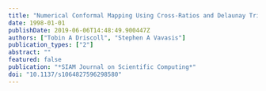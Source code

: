 ```yaml
---
title: "Numerical Conformal Mapping Using Cross-Ratios and Delaunay Triangulation"
date: 1998-01-01
publishDate: 2019-06-06T14:48:49.900447Z
authors: ["Tobin A Driscoll", "Stephen A Vavasis"]
publication_types: ["2"]
abstract: ""
featured: false
publication: "*SIAM Journal on Scientific Computing*"
doi: "10.1137/s1064827596298580"
---
```


